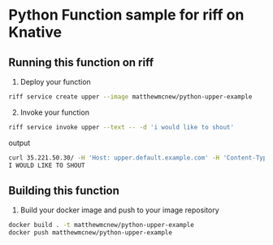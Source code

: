 # Python Function sample for riff on Knative

## Running this function on riff

1. Deploy your function

```bash
riff service create upper --image matthewmcnew/python-upper-example
```

2. Invoke your function

```bash
riff service invoke upper --text -- -d 'i would like to shout'
```

output
```bash
curl 35.221.50.30/ -H 'Host: upper.default.example.com' -H 'Content-Type: text/plain' -d 'i would like to shout'
I WOULD LIKE TO SHOUT
```

## Building this function

1. Build your docker image and push to your image repository

```bash
docker build . -t matthewmcnew/python-upper-example
docker push matthewmcnew/python-upper-example
```
